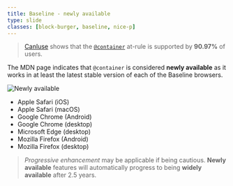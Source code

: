 ```yaml
---
title: Baseline - newly available
type: slide
classes: [block-burger, baseline, nice-p]
---
```


> [CanIuse](https://caniuse.com/mdn-css_at-rules_container) shows that the [`@container`](https://developer.mozilla.org/en-US/docs/Web/CSS/@container) at-rule is supported by **90.97%** of users.

The MDN page indicates that `@container` is considered **newly available** as it works in at least the latest stable version of each of the Baseline browsers.

![Newly available](images/@container-baseline-2023.png)

- Apple Safari (iOS)
- Apple Safari (macOS)
- Google Chrome (Android)
- Google Chrome (desktop)
- Microsoft Edge (desktop)
- Mozilla Firefox (Android)
- Mozilla Firefox (desktop)

> *Progressive enhancement* may be applicable if being cautious. 
**Newly available** features will automatically progress to being **widely available** after 2.5 years.
